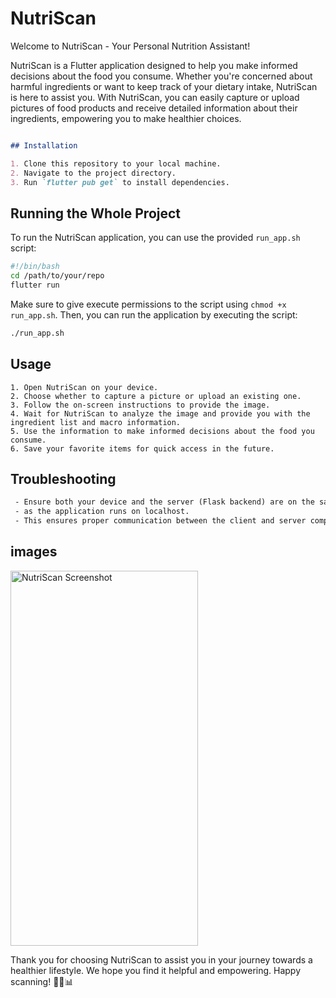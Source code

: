 
# NutriScan

Welcome to NutriScan - Your Personal Nutrition Assistant!

NutriScan is a Flutter application designed to help you make informed decisions about the food you consume. Whether you're concerned about harmful ingredients or want to keep track of your dietary intake, NutriScan is here to assist you. With NutriScan, you can easily capture or upload pictures of food products and receive detailed information about their ingredients, empowering you to make healthier choices.
```markdown

## Installation

1. Clone this repository to your local machine.
2. Navigate to the project directory.
3. Run `flutter pub get` to install dependencies.
```
## Running the Whole Project

To run the NutriScan application, you can use the provided `run_app.sh` script:

```bash
#!/bin/bash
cd /path/to/your/repo
flutter run
```

Make sure to give execute permissions to the script using `chmod +x run_app.sh`. Then, you can run the application by executing the script:

```bash
./run_app.sh
```

## Usage
```
1. Open NutriScan on your device.
2. Choose whether to capture a picture or upload an existing one.
3. Follow the on-screen instructions to provide the image.
4. Wait for NutriScan to analyze the image and provide you with the ingredient list and macro information.
5. Use the information to make informed decisions about the food you consume.
6. Save your favorite items for quick access in the future.
```
## Troubleshooting
```diff
 - Ensure both your device and the server (Flask backend) are on the same network, 
 - as the application runs on localhost. 
 - This ensures proper communication between the client and server components of the application.

```
## images
<img src="https://github.com/REM-moe/NutriScan/assets/98999089/a72d0c93-3416-4865-ab34-6743260043b6" alt="NutriScan Screenshot" width="300" height="600">

Thank you for choosing NutriScan to assist you in your journey towards a healthier lifestyle. We hope you find it helpful and empowering. Happy scanning! 🥦📸📊
